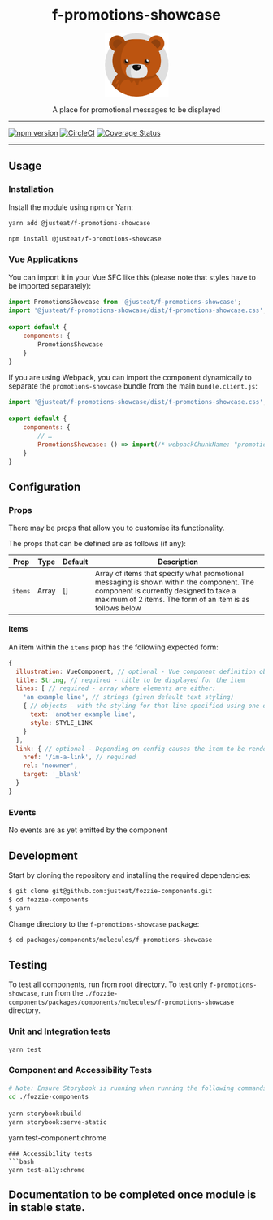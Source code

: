 <div align="center">

# f-promotions-showcase

<img width="125" alt="Fozzie Bear" src="../../../../bear.png" />

A place for promotional messages to be displayed

</div>

---

[![npm version](https://badge.fury.io/js/%40justeat%2Ff-promotions-showcase.svg)](https://badge.fury.io/js/%40justeat%2Ff-promotions-showcase)
[![CircleCI](https://circleci.com/gh/justeat/fozzie-components.svg?style=svg)](https://circleci.com/gh/justeat/workflows/fozzie-components)
[![Coverage Status](https://coveralls.io/repos/github/justeat/f-promotions-showcase/badge.svg)](https://coveralls.io/github/justeat/f-promotions-showcase)

---

## Usage

### Installation

Install the module using npm or Yarn:

```sh
yarn add @justeat/f-promotions-showcase
```

```sh
npm install @justeat/f-promotions-showcase
```



### Vue Applications

You can import it in your Vue SFC like this (please note that styles have to be imported separately):

```js
import PromotionsShowcase from '@justeat/f-promotions-showcase';
import '@justeat/f-promotions-showcase/dist/f-promotions-showcase.css';

export default {
    components: {
        PromotionsShowcase
    }
}
```

If you are using Webpack, you can import the component dynamically to separate the `promotions-showcase` bundle from the main `bundle.client.js`:

```js
import '@justeat/f-promotions-showcase/dist/f-promotions-showcase.css';

export default {
    components: {
        // …
        PromotionsShowcase: () => import(/* webpackChunkName: "promotions-showcase" */ '@justeat/f-promotions-showcase')
    }
}
```

## Configuration

### Props

There may be props that allow you to customise its functionality.

The props that can be defined are as follows (if any):

| Prop    | Type  | Default | Description                 |
| ------- | ----- | ------- | --------------------------- |
| `items` | Array | []      | Array of items that specify what promotional messaging is shown within the component. The component is currently designed to take a maximum of 2 items. The form of an item is as follows below |

#### Items

An item within the `items` prop has the following expected form:

```javascript
{
  illustration: VueComponent, // optional - Vue component definition object or one created through Vue.extend()
  title: String, // required - title to be displayed for the item
  lines: [ // required - array where elements are either:
    'an example line', // strings (given default text styling)
    { // objects - with the styling for that line specified using one of the exported constants
      text: 'another example line',
      style: STYLE_LINK
    }
  ],
  link: { // optional - Depending on config causes the item to be rendered as an `<a>` or a `<button>`. If specified can be a Function (called on click), text (interpreted as a URL) or object specifying link attribute values like so:
    href: '/im-a-link', // required
    rel: 'noowner',
    target: '_blank'
  }
}
```

### Events

No events are as yet emitted by the component

## Development

Start by cloning the repository and installing the required dependencies:

```sh
$ git clone git@github.com:justeat/fozzie-components.git
$ cd fozzie-components
$ yarn
```

Change directory to the `f-promotions-showcase` package:

```sh
$ cd packages/components/molecules/f-promotions-showcase
```

## Testing

To test all components, run from root directory.
To test only `f-promotions-showcase`, run from the `./fozzie-components/packages/components/molecules/f-promotions-showcase` directory.

### Unit and Integration tests

```sh
yarn test
```

### Component and Accessibility Tests

```bash
# Note: Ensure Storybook is running when running the following commands
cd ./fozzie-components

yarn storybook:build
yarn storybook:serve-static
```

yarn test-component:chrome
```
### Accessibility tests
```bash
yarn test-a11y:chrome
```
## Documentation to be completed once module is in stable state.


